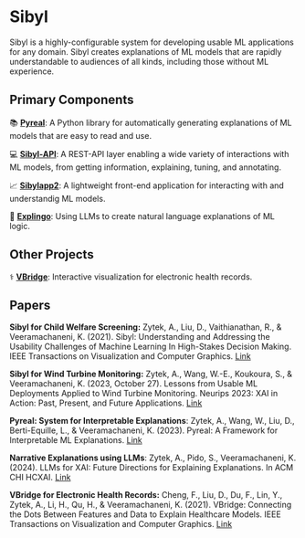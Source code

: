 # Sibyl

Sibyl is a highly-configurable system for developing usable ML applications for any domain. Sibyl creates explanations of ML models that are rapidly understandable to audiences of all kinds, including those without ML experience.

## Primary Components

:books: **[Pyreal](https://github.com/sibyl-dev/pyreal)**: A Python library for automatically generating explanations of ML models that are easy to read and use. 

:computer: **[Sibyl-API](https://github.com/sibyl-dev/sibyl-api)**: A REST-API layer enabling a wide variety of interactions with ML models, from getting information, explaining, tuning, and annotating.

📈 **[Sibylapp2](https://github.com/sibyl-dev/sibylapp2)**: A lightweight front-end application for interacting with and understandig ML models. 

🦜 **[Explingo](https://github.com/sibyl-dev/Explingo)**: Using LLMs to create natural language explanations of ML logic. 

## Other Projects

⚕️ **[VBridge](https://github.com/sibyl-dev/VBridge)**: Interactive visualization for electronic health records.

## Papers
**Sibyl for Child Welfare Screening:** Zytek, A., Liu, D., Vaithianathan, R., & Veeramachaneni, K. (2021). Sibyl: Understanding and Addressing the Usability Challenges of Machine Learning In High-Stakes Decision Making. IEEE Transactions on Visualization and Computer Graphics. [Link](https://ieeexplore.ieee.org/abstract/document/9552849)

**Sibyl for Wind Turbine Monitoring:** Zytek, A., Wang, W.-E., Koukoura, S., & Veeramachaneni, K. (2023, October 27). Lessons from Usable ML Deployments Applied to Wind Turbine Monitoring. Neurips 2023: XAI in Action: Past, Present, and Future Applications. [Link](https://arxiv.org/abs/2312.02859)

**Pyreal: System for Interpretable Explanations**: Zytek, A., Wang, W., Liu, D., Berti-Equille, L., & Veeramachaneni, K. (2023). Pyreal: A Framework for Interpretable ML Explanations. [Link](https://arxiv.org/abs/2312.13084)

**Narrative Explanations using LLMs**: Zytek, A., Pido, S., Veeramachaneni, K. (2024). LLMs for XAI: Future Directions for Explaining Explanations. In ACM CHI HCXAI. [Link](https://arxiv.org/abs/2405.06064)

**VBridge for Electronic Health Records:** Cheng, F., Liu, D., Du, F., Lin, Y., Zytek, A., Li, H., Qu, H., & Veeramachaneni, K. (2021). VBridge: Connecting the Dots Between Features and Data to Explain Healthcare Models. IEEE Transactions on Visualization and Computer Graphics. [Link](https://ieeexplore.ieee.org/abstract/document/9555810)




